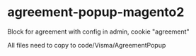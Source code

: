 # agreement-popup-magento2
Block for agreement with config in admin, cookie "agreement"

All files need to copy to code/Visma/AgreementPopup
